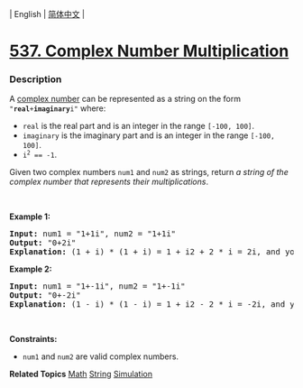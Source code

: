 | English | [简体中文](README.md) |

# [537. Complex Number Multiplication](https://leetcode.cn/problems/complex-number-multiplication)
 ### Description
<p>A <a href="https://en.wikipedia.org/wiki/Complex_number" target="_blank">complex number</a> can be represented as a string on the form <code>&quot;<strong>real</strong>+<strong>imaginary</strong>i&quot;</code> where:</p>

<ul>
	<li><code>real</code> is the real part and is an integer in the range <code>[-100, 100]</code>.</li>
	<li><code>imaginary</code> is the imaginary part and is an integer in the range <code>[-100, 100]</code>.</li>
	<li><code>i<sup>2</sup> == -1</code>.</li>
</ul>

<p>Given two complex numbers <code>num1</code> and <code>num2</code> as strings, return <em>a string of the complex number that represents their multiplications</em>.</p>

<p>&nbsp;</p>
<p><strong class="example">Example 1:</strong></p>

<pre>
<strong>Input:</strong> num1 = &quot;1+1i&quot;, num2 = &quot;1+1i&quot;
<strong>Output:</strong> &quot;0+2i&quot;
<strong>Explanation:</strong> (1 + i) * (1 + i) = 1 + i2 + 2 * i = 2i, and you need convert it to the form of 0+2i.
</pre>

<p><strong class="example">Example 2:</strong></p>

<pre>
<strong>Input:</strong> num1 = &quot;1+-1i&quot;, num2 = &quot;1+-1i&quot;
<strong>Output:</strong> &quot;0+-2i&quot;
<strong>Explanation:</strong> (1 - i) * (1 - i) = 1 + i2 - 2 * i = -2i, and you need convert it to the form of 0+-2i.
</pre>

<p>&nbsp;</p>
<p><strong>Constraints:</strong></p>

<ul>
	<li><code>num1</code> and <code>num2</code> are valid complex numbers.</li>
</ul>

**Related Topics**  [Math](https://leetcode.cn/tag/math) [String](https://leetcode.cn/tag/string) [Simulation](https://leetcode.cn/tag/simulation) 